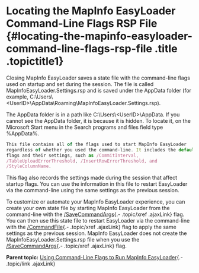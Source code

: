 Locating the MapInfo EasyLoader Command-Line Flags RSP File {#locating-the-mapinfo-easyloader-command-line-flags-rsp-file .title .topictitle1}
===========================================================

Closing MapInfo EasyLoader saves a state file with the command-line
flags used on startup and set during the session. The file is called
<span class="ph filepath">MapInfoEasyLoader.Settings.rsp</span> and is
saved under the <span class="ph filepath">AppData</span> folder (for
example, <span
class="ph filepath">C:\\Users\\&lt;UserID&gt;\\AppData\\Roaming\\MapInfoEasyLoader.Settings.rsp</span>).

The <span class="ph filepath">AppData</span> folder is in a path like
<span class="ph filepath">C:\\Users\\&lt;UserID&gt;\\AppData</span>. If
you cannot see the <span class="ph filepath">AppData</span> folder, it
is because it is hidden. To locate it, on the Microsoft <span
class="ph uicontrol">Start</span> menu in the <span
class="ph uicontrol">Search programs and files</span> field type
%AppData%.

```javascript
This file contains all of the flags used to start MapInfo EasyLoader
regardless of whether you used the command-line. It includes the default
flags and their settings, such as /CommitInterval,
/TableUploadErrorThreshold, /InsertRowErrorThreshold, and
/StyleColumnName.
```

This flag also records the settings made during the
session that affect startup flags. You can use the information in this
file to restart EasyLoader via the command-line using the same settings
as the previous session.

To customize or automate your MapInfo EasyLoader experience, you can
create your own state file by starting MapInfo EasyLoader from the
command-line with the
[/SaveCommandArgs](guide/productivity/commandlineflags.html#commandlineflags__savecommandargs){.-
.topic/xref .ajaxLink} flag. You can then use this state file to restart
EasyLoader via the command-line with the
[/CommandFile](guide/productivity/commandlineflags.html#commandlineflags__commandfile){.-
.topic/xref .ajaxLink} flag to apply the same settings as the previous
session. MapInfo EasyLoader does not create the <span
class="ph filepath">MapInfoEasyLoader.Settings.rsp</span> file when you
use the
[/SaveCommandArgs](guide/productivity/commandlineflags.html#commandlineflags__savecommandargs){.-
.topic/xref .ajaxLink} flag.

</div>

<div class="related-links" functx="http://www.functx.com">

<div class="related-links-title">

</div>

<div class="familylinks">

<div class="parentlink">

**Parent topic:** [Using Command-Line Flags to Run MapInfo
EasyLoader](guide/productivity/../../guide/productivity/usingcommandlineflags.html){.-
.topic/link .ajaxLink}

</div>

</div>

</div>

